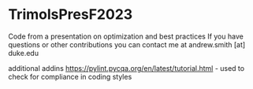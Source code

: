 # TrimolsPresF2023
Code from a presentation on optimization and best practices
If you have questions or other contributions you can contact me at andrew.smith [at] duke.edu


additional addins
https://pylint.pycqa.org/en/latest/tutorial.html - used to check for compliance in coding styles
